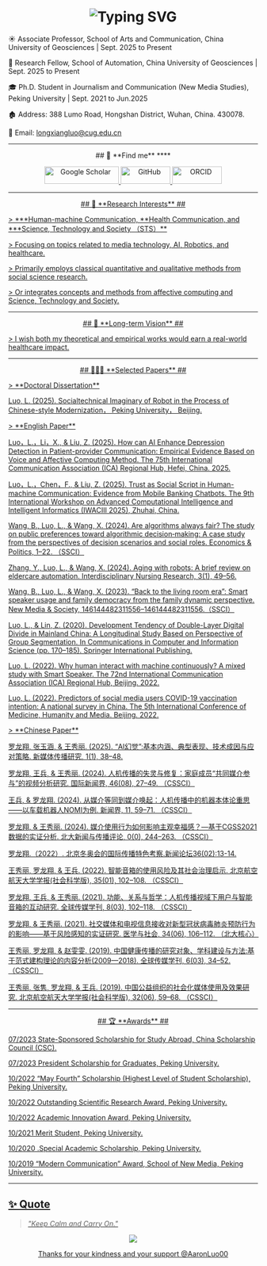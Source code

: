 <h1 align="center">
  <img src="https://readme-typing-svg.herokuapp.com?font=Fira+Code&size=28&duration=2000&pause=400&color=58A6FF&center=true&vCenter=true&width=600&lines=Hi+👋+I'm+Longxiang+(Lawrence)+Luo;Associate+Professor+@+CUG+(WUhan);AI+Researcher+in+Healthcare;Building+Healthcare+Robots" alt="Typing SVG" />
</h1>

  
<p style="text-align: left;">
  ☀️ Associate Professor, School of Arts and Communication, China University of Geosciences  | Sept. 2025 to Present
<p style="text-align: left;">
  📖 Research Fellow, School of Automation, China University of Geosciences | Sept. 2025 to Present
<p style="text-align: left;">
  🎓 Ph.D. Student in Journalism and Communication (New Media Studies), Peking University | Sept. 2021 to Jun.2025
<p style="text-align: left;">
   🏚️ Address: 388 Lumo Road, Hongshan District, Wuhan, China. 430078.
<p style="text-align: left;">
   📧 Email: <a href="mailto:longxiangluo@cug.edu.cn">longxiangluo@cug.edu.cn</a>  
</p>

---

 <p align="center">
## 🤝 **Find me** ****
<p align="center">
  <!-- Google Scholar -->
  <a href="https://scholar.google.com/citations?hl=zh-CN&user=EV9tKQUAAAAJ&view_op=list_works&gmla=AH8HC4zW642bKotuRjPgvfwPILOLZ8qrHsYGXTyx5z49yJ2twUfcGQo9JvDmdz2jksUHUYAA2HnFvZR6YDc-JEEs0u3OP5hc3cNn4jPA4yg">
    <img src="https://img.shields.io/badge/Google%20Scholar-4285F4?style=for-the-badge&logo=google-scholar&logoColor=white" style="width: 150px; height: 35px" alt="Google Scholar"/>
  </a>
  <!-- GitHub -->
  <a href="https://github.com/LongxiangLuo">
    <img src="https://img.shields.io/badge/GitHub-181717?style=for-the-badge&logo=github&logoColor=white" style="width: 100px; height: 35px" alt="GitHub"/>
  </a>
  <!-- ORCID -->
  <a href="https://orcid.org/my-orcid?orcid=0000-0001-8473-2273">
    <img src="https://orcid.org/assets/vectors/orcid.logo.svg" style="width: 100px; height: 35px" alt="ORCID"/>
</p>

---

 <p align="center">
## 🔬 **Research Interests** ## 
   
<p style="text-align: left;">
> ***Human-machine Communication, **Health Communication, and ***Science, Technology and Society （STS）**
<p style="text-align: left;">
> Focusing on topics related to media technology, AI, Robotics, and healthcare.
<p style="text-align: left;">
> Primarily employs classical quantitative and qualitative methods from social science research.
<p style="text-align: left;">
> Or integrates concepts and methods from affective computing and Science, Technology and Society.
</p>



---

 <p align="center">
## 🌱 **Long-term Vision** ## 
   
<p style="text-align: left;">
> I wish both my theoretical and empirical works would earn a real-world healthcare impact.
</p>

---

 <p align="center">
## 👨🏻‍💻 **Selected Papers** ##

<p style="text-align: left;">
> **Doctoral Dissertation**
<p style="text-align: left;">  Luo, L. (2025). Socialtechnical Imaginary of Robot in the Process of Chinese-style Modernization， Peking University， Beijing.

<p style="text-align: left;">
> **English Paper**

<p style="text-align: left;"> Luo，L.，Li，X., & Liu, Z. (2025). How can AI Enhance Depression Detection in Patient-provider Communication: Empirical Evidence Based on Voice and Affective Computing Method. The 75th International Communication Association (ICA) Regional Hub, Hefei, China. 2025.
    <p align="center">
<p style="text-align: left;">Luo，L.，Chen，F., & Liu, Z. (2025). Trust as Social Script in Human-machine Communication: Evidence from Mobile Banking Chatbots. The 9th International Workshop on Advanced Computational Intelligence and Intelligent Informatics (IWACIII 2025), Zhuhai, China.
      <p align="center">
<p style="text-align: left;">Wang, B., Luo, L., & Wang, X. (2024). Are algorithms always fair? The study on public preferences toward algorithmic decision‐making: A case study from the perspectives of decision scenarios and social roles. Economics & Politics, 1–22. （SSCI）
        <p align="center">
<p style="text-align: left;">Zhang, Y., Luo, L., & Wang, X. (2024). Aging with robots: A brief review on eldercare automation. Interdisciplinary Nursing Research, 3(1), 49–56. 
          <p align="center">
<p style="text-align: left;">Wang, B., Luo, L., & Wang, X. (2023). “Back to the living room era”: Smart speaker usage and family democracy from the family dynamic perspective. New Media & Society, 146144482311556–146144482311556.（SSCI）
            <p align="center">
<p style="text-align: left;">Luo, L., & Lin, Z. (2020). Development Tendency of Double-Layer Digital Divide in Mainland China: A Longitudinal Study Based on Perspective of Group Segmentation. In Communications in Computer and Information Science (pp. 170–185). Springer International Publishing. 
              <p align="center">
<p style="text-align: left;">Luo, L. (2022). Why human interact with machine continuously? A mixed study with Smart Speaker. The 72nd International Communication Association (ICA) Regional Hub, Beijing. 2022.
                <p align="center">
<p style="text-align: left;">Luo, L. (2022). Predictors of social media users COVID-19 vaccination intention: A national survey in China. The 5th International Conference of Medicine, Humanity and Media. Beijing. 2022.

</p>

<p style="text-align: left;">
> **Chinese Paper**

<p style="text-align: left;">罗龙翔, 张玉涵, & 王秀丽. (2025). “AI幻觉”:基本内涵、典型表现、技术成因与应对策略. 新媒体传播研究, 1(1), 38–48.
  <p align="center">
<p style="text-align: left;">罗龙翔, 王兵, & 王秀丽. (2024). 人机传播的失灵与修复：家庭成员“共同媒介参与”的视频分析研究. 国际新闻界, 46(08), 27–49. （CSSCI）
  <p align="center">
<p style="text-align: left;">王兵, & 罗龙翔. (2024). 从媒介等同到媒介唤起：人机传播中的机器本体论重思——以车载机器人NOMI为例. 新闻界, 11, 59–71. （CSSCI）
  <p align="center">
<p style="text-align: left;">罗龙翔, & 王秀丽. (2024). 媒介使用行为如何影响主观幸福感？—基于CGSS2021数据的实证分析. 北大新闻与传播评论, 0(0), 244–263. （CSSCI）
  <p align="center">
<p style="text-align: left;">	罗龙翔.（2022）. 北京冬奥会的国际传播特色考察.新闻论坛36(02):13-14.
  <p align="center">
<p style="text-align: left;">王秀丽, 罗龙翔, & 王兵. (2022). 智能音箱的使用风险及其社会治理启示. 北京航空航天大学学报(社会科学版), 35(01), 102–108. （CSSCI）
  <p align="center">
<p style="text-align: left;">罗龙翔, 王兵, & 王秀丽. (2021). 功能、关系与哲学：人机传播视域下用户与智能音箱的互动研究. 全球传媒学刊, 8(03), 102–118. （CSSCI）
  <p align="center">
<p style="text-align: left;">罗龙翔, & 王秀丽. (2021). 社交媒体和电视信息接收对新型冠状病毒肺炎预防行为的影响——基于风险感知的实证研究. 医学与社会, 34(06), 106–112. （北大核心）
  <p align="center">
<p style="text-align: left;">王秀丽, 罗龙翔, & 赵雯雯. (2019). 中国健康传播的研究对象、学科建设与方法:基于范式建构理论的内容分析(2009—2018). 全球传媒学刊, 6(03), 34–52. （CSSCI）
  <p align="center">
<p style="text-align: left;">王秀丽, 张隽, 罗龙翔, & 王兵. (2019). 中国公益组织的社会化媒体使用及效果研究. 北京航空航天大学学报(社会科学版), 32(06), 59–68. （CSSCI）

</p>
  


---

 <p align="center">
## 🏆 **Awards** ##

<p style="text-align: left;">07/2023 State-Sponsored Scholarship for Study Abroad, China Scholarship Council (CSC).

<p style="text-align: left;">07/2023 President Scholarship for Graduates, Peking University.

<p style="text-align: left;">10/2022 “May Fourth” Scholarship (Highest Level of Student Scholarship), Peking University.

<p style="text-align: left;">10/2022 Outstanding Scientific Research Award, Peking University.

<p style="text-align: left;">10/2022 Academic Innovation Award, Peking University.

<p style="text-align: left;">10/2021 Merit Student, Peking University. 

<p style="text-align: left;">10/2020 .Special Academic Scholarship, Peking University.

<p style="text-align: left;">10/2019 “Modern Communication” Award, School of New Media, Peking University.
</p>

---

## ✨ Quote
> *"Keep Calm and Carry On."* 
<p align="center">
<img src="https://capsule-render.vercel.app/api?type=waving&color=gradient&height=100&section=footer"/>
<p align="center">
Thanks for your kindness and your support @AaronLuo00
</p>

